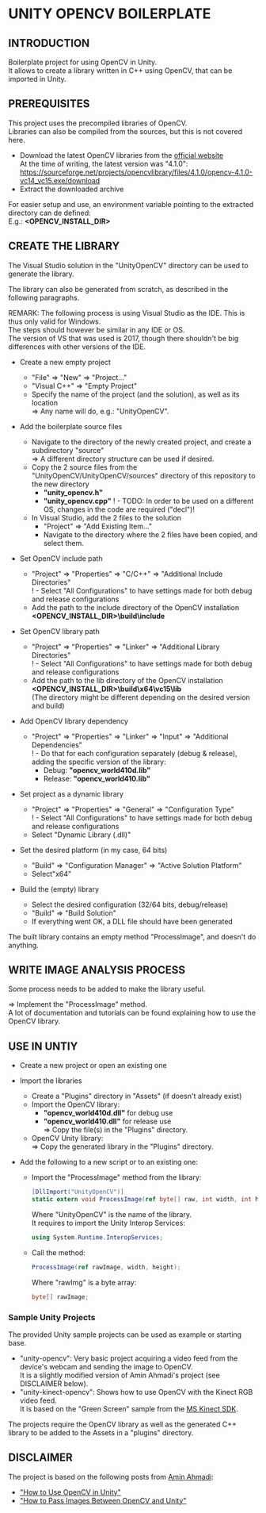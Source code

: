 # UNITY OPENCV BOILERPLATE

## INTRODUCTION

Boilerplate project for using OpenCV in Unity.<br>
It allows to create a library written in C++ using OpenCV, that can be imported in Unity.<br>


## PREREQUISITES

This project uses the precompiled libraries of OpenCV.<br>
Libraries can also be compiled from the sources, but this is not covered here.<br>

- Download the latest OpenCV libraries from the [official website](https://opencv.org/)<br>
    At the time of writing, the latest version was "4.1.0":<br>
    https://sourceforge.net/projects/opencvlibrary/files/4.1.0/opencv-4.1.0-vc14_vc15.exe/download
- Extract the downloaded archive

For easier setup and use, an environment variable pointing to the extracted directory can de defined:<br>
E.g.:
<b><OPENCV_INSTALL_DIR></b>


## CREATE THE LIBRARY

The Visual Studio solution in the "UnityOpenCV" directory can be used to generate the library.<br>

The library can also be generated from scratch, as described in the following paragraphs.<br>

REMARK: The following process is using Visual Studio as the IDE. This is thus only valid for Windows.<br>
The steps should however be similar in any IDE or OS.<br>
The version of VS that was used is 2017, though there shouldn't be big differences with other versions of the IDE.<br>


- Create a new empty project<br>
    - "File" => "New" => "Project..."<br>
    - "Visual C++" => "Empty Project"<br>
    - Specify the name of the project (and the solution), as well as its location<br>
        => Any name will do, e.g.: "UnityOpenCV".<br>


- Add the boilerplate source files<br>
    - Navigate to the directory of the newly created project, and create a subdirectory "source"<br>
        => A different directory structure can be used if desired.<br>
    - Copy the 2 source files from the "UnityOpenCV/UnityOpenCV/sources" directory of this repository to the new directory<br>
        - <b>"unity_opencv.h"</b>
        - <b>"unity_opencv.cpp"</b>
        ! - TODO: In order to be used on a different OS, changes in the code are required ("decl")!<br>
    - In Visual Studio, add the 2 files to the solution<br>
        - "Project" => "Add Existing Item..."<br>
        - Navigate to the directory where the 2 files have been copied, and select them.<br>


- Set OpenCV include path<br>
    - "Project" => "Properties" => "C/C++" => "Additional Include Directories"<br>
    ! - Select "All Configurations" to have settings made for both debug and release configurations<br>
    - Add the path to the include directory of the OpenCV installation<br>
        <b><OPENCV_INSTALL_DIR>\build\include</b>


- Set OpenCV library path<br>
    - "Project" => "Properties" => "Linker" => "Additional Library Directories"<br>
    ! - Select "All Configurations" to have settings made for both debug and release configurations<br>
    - Add the path to the lib directory of the OpenCV installation<br>
        <b><OPENCV_INSTALL_DIR>\build\x64\vc15\lib</b>
        <br>(The directory might be different depending on the desired version and build)<br>


- Add OpenCV library dependency<br>
    - "Project" => "Properties" => "Linker" => "Input" => "Additional Dependencies"<br>
    ! - Do that for each configuration separately (debug & release), adding the specific version of the library:<br>
        - Debug: <b>"opencv_world410d.lib"</b>
        - Release: <b>"opencv_world410.lib"</b>


- Set project as a dynamic library<br>
    - "Project" => "Properties" => "General" => "Configuration Type"<br>
    ! - Select "All Configurations" to have settings made for both debug and release configurations<br>
    - Select "Dynamic Library (.dll)"<br>


- Set the desired platform (in my case, 64 bits)<br>
    - "Build" => "Configuration Manager" => "Active Solution Platform"<br>
    - Select"x64"<br>


- Build the (empty) library<br>
    - Select the desired configuration (32/64 bits, debug/release)<br>
    - "Build" => "Build Solution"<br>
    - If everything went OK, a DLL file should have been generated<br>


The built library contains an empty method "ProcessImage", and doesn't do anything.<br>


## WRITE IMAGE ANALYSIS PROCESS

Some process needs to be added to make the library useful.<br>

=> Implement the "ProcessImage" method.<br>
A lot of documentation and tutorials can be found explaining how to use the OpenCV library.<br>


## USE IN UNTIY

- Create a new project or open an existing one<br>


- Import the libraries<br>
    - Create a "Plugins" directory in "Assets" (if doesn't already exist)
    - Import the OpenCV library:<br>
        - <b>"opencv_world410d.dll"</b> for debug use<br>
        - <b>"opencv_world410.dll"</b> for release use<br>
        => Copy the file(s) in the "Plugins" directory.<br>
    - OpenCV Unity library:<br>
        => Copy the generated library in the "Plugins" directory.<br>


- Add the following to a new script or to an existing one:<br>
    - Import the "ProcessImage" method from the library:<br>
        ```cs
        [DllImport("UnityOpenCV")]
        static extern void ProcessImage(ref byte[] raw, int width, int height);
        ```
        Where "UnityOpenCV" is the name of the library.<br>
        It requires to import the Unity Interop Services:<br>
        ```cs
        using System.Runtime.InteropServices;
        ```
    - Call the method:<br>
        ```cs
        ProcessImage(ref rawImage, width, height);
        ```
        Where "rawImg" is a byte array:<br>
        ```cs
        byte[] rawImage;
        ```

### Sample Unity Projects

The provided Unity sample projects can be used as example or starting base.<br>

- "unity-opencv": Very basic project acquiring a video feed from the device's webcam and sending the image to OpenCV.<br>
    It is a slightly modified version of Amin Ahmadi's project (see DISCLAIMER below).<br>
- "unity-kinect-opencv": Shows how to use OpenCV with the Kinect RGB video feed.<br>
    It is based on the "Green Screen" sample from the [MS Kinect SDK](https://developer.microsoft.com/en-us/windows/kinect).<br>


The projects require the OpenCV library as well as the generated C++ library to be added to the Assets in a "plugins" directory.<br>


## DISCLAIMER

The project is based on the following posts from [Amin Ahmadi](https://amin-ahmadi.com/):<br>
- ["How to Use OpenCV in Unity"](http://amin-ahmadi.com/2017/05/24/how-to-use-opencv-in-unity-example-project/)
- ["How to Pass Images Between OpenCV and Unity"](https://amin-ahmadi.com/2019/06/01/how-to-pass-images-between-opencv-and-unity/)
